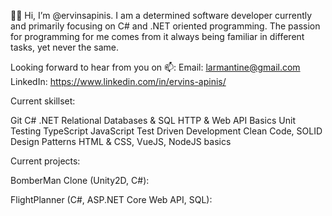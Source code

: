 🙋‍♂️ Hi, I’m @ervinsapinis. I am a determined software developer currently and primarily focusing on C# and .NET oriented programming.
The passion for programming for me comes from it always being familiar in different tasks, yet never the same.

Looking forward to hear from you on 📫:
Email: larmantine@gmail.com
LinkedIn: https://www.linkedin.com/in/ervins-apinis/

Current skillset: 

Git
C#
.NET
Relational Databases & SQL
HTTP & Web API Basics
Unit Testing
TypeScript 
JavaScript
Test Driven Development
Clean Code, SOLID
Design Patterns
HTML & CSS, VueJS, NodeJS basics

Current projects:

BomberMan Clone (Unity2D, C#): 

FlightPlanner (C#, ASP.NET Core Web API, SQL):
